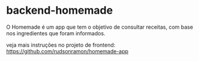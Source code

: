 # backend-homemade
O Homemade é um app que tem o objetivo de consultar receitas, com base nos ingredientes que foram informados.

veja mais instruções no projeto de frontend: https://github.com/rudsonramon/homemade-app